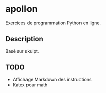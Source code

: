 # apollon

Exercices de programmation Python en ligne.

## Description

Basé sur skulpt.

## TODO

 * Affichage Markdown des instructions
 * Katex pour math
